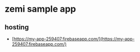 # zemi sample app

## hosting
- [https://my-app-259407.firebaseapp.com/](https://my-app-259407.firebaseapp.com/)
